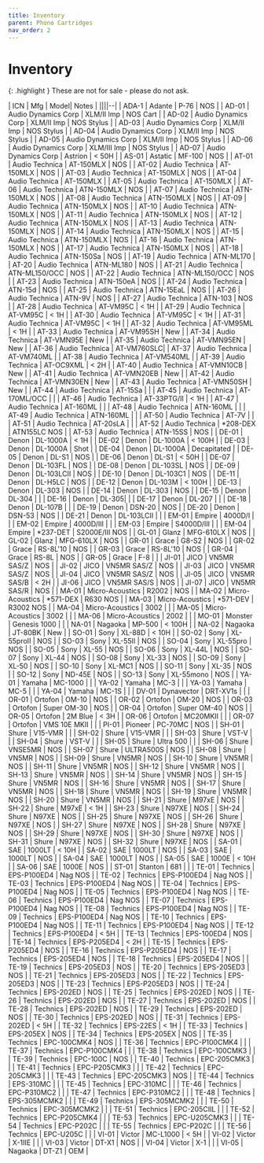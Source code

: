 ```yaml
---
title: Inventory
parent: Phono Cartridges
nav_order: 2
---
```


# Inventory

{: .highlight }
These are not for sale - please do not ask. 

| ICN | Mfg | Model| Notes |
||||--|
| ADA-1 | Adante | P-76 | NOS |
| AD-01 | Audio Dynamics Corp | XLM/II Imp | NOS Cart |
| AD-02 | Audio Dynamics Corp | XLM/II Imp | NOS Stylus |
| AD-03 | Audio Dynamics Corp | XLM/II Imp | NOS Stylus |
| AD-04 | Audio Dynamics Corp | XLM/II Imp | NOS Stylus |
| AD-05 | Audio Dynamics Corp | XLM/II Imp | NOS Stylus |
| AD-06 | Audio Dynamics Corp | XLM/III Imp | NOS Stylus |
| AD-07 | Audio Dynamics Corp | Astrion | < 50H |
| AS-01 | Astatic | MF-100 | NOS |
| AT-01 | Audio Technica | AT-150MLX | NOS |
| AT-02 | Audio Technica | AT-150MLX | NOS |
| AT-03 | Audio Technica | AT-150MLX | NOS |
| AT-04 | Audio Technica | AT-150MLX |
| AT-05 | Audio Technica | AT-150MLX |
| AT-06 | Audio Technica | ATN-150MLX | NOS |
| AT-07 | Audio Technica | ATN-150MLX | NOS |
| AT-08 | Audio Technica | ATN-150MLX | NOS |
| AT-09 | Audio Technica | ATN-150MLX | NOS |
| AT-10 | Audio Technica | ATN-150MLX | NOS |
| AT-11 | Audio Technica | ATN-150MLX | NOS |
| AT-12 | Audio Technica | ATN-150MLX | NOS |
| AT-13 | Audio Technica | ATN-150MLX | NOS |
| AT-14 | Audio Technica | ATN-150MLX | NOS |
| AT-15 | Audio Technica | ATN-150MLX | NOS |
| AT-16 | Audio Technica | ATN-150MLX | NOS |
| AT-17 | Audio Technica | ATN-150MLX | NOS |
| AT-18 | Audio Technica | ATN-150Sa | NOS |
| AT-19 | Audio Technica | ATN-ML170 |
| AT-20 | Audio Technica | ATN-ML180 | NOS |
| AT-21 | Audio Technica | ATN-ML150/OCC | NOS |
| AT-22 | Audio Technica | ATN-ML150/OCC | NOS |
| AT-23 | Audio Technica | ATN-150eA | NOS |
| AT-24 | Audio Technica | ATN-15d | NOS |
| AT-25 | Audio Technica | ATN-15EaL | NOS |
| AT-26 | Audio Technica | ATN-9V | NOS |
| AT-27 | Audio Technica | ATN-103 | NOS |
| AT-28 | Audio Technica | AT-VM95C | < 1H |
| AT-29 | Audio Technica | AT-VM95C | < 1H |
| AT-30 | Audio Technica | AT-VM95C | < 1H |
| AT-31 | Audio Technica | AT-VM95C | < 1H |
| AT-32 | Audio Technica | AT-VM95ML | < 1H |
| AT-33 | Audio Technica | AT-VM95SH | New |
| AT-34 | Audio Technica | AT-VMN95E | New |
| AT-35 | Audio Technica | AT-VMN95EN | New |
| AT-36 | Audio Technica | AT-VM760SLC| 
| AT-37 | Audio Technica | AT-VM740ML |
| AT-38 | Audio Technica | AT-VM540ML |
| AT-39 | Audio Technica | AT-OC9XML | < 2H |
| AT-40 | Audio Technica | AT-VMN10CB | New |
| AT-41 | Audio Technica | AT-VMN20EB | New |
| AT-42 | Audio Technica | AT-VMN30EN | New |
| AT-43 | Audio Technica | AT-VMN50SH | New |
| AT-44 | Audio Technica | AT-15Sa | |
| AT-45 | Audio Technica | AT-170ML/OCC | |
| AT-46 | Audio Technica | AT-33PTG/II | < 1H |
| AT-47 | Audio Technica | AT-160ML | |
| AT-48 | Audio Technica | ATN-160ML | |
| AT-49 | Audio Technica | ATN-160ML | |
| AT-50 | Audio Technica | AT-7V | |
| AT-51 | Audio Technica | AT-20sLA | |
| AT-52 | Audio Technica | *208-DEX | ATN155LC NOS |
| AT-53 | Audio Technica | ATN-15SS | NOS |
| DE-01 | Denon | DL-1000A | < 1H |
| DE-02 | Denon | DL-1000A | < 100H |
| DE-03 | Denon | DL-1000A | Shot |
| DE-04 | Denon | DL-1000A | Decapitated |
| DE-05 | Denon | DL-S1 | NOS |
| DE-06 | Denon | DL-S1 | < 50H |
| DE-07 | Denon | DL-103FL | NOS |
| DE-08 | Denon | DL-103SL | NOS |
| DE-09 | Denon | DL-103LCII | NOS |
| DE-10 | Denon | DL-103C1 | NOS |
| DE-11 | Denon | DL-H5LC | NOS |
| DE-12 | Denon | DL-103M | < 100H |
| DE-13 | Denon | DL-303 | NOS |
| DE-14 | Denon | DL-303 | NOS |
| DE-15 | Denon | DL-304 | |
| DE-16 | Denon | DL-305| |
| DE-17 | Denon | DL-207 | |
| DE-18 | Denon | DL-107B | |
| DE-19 | Denon | DSN-20 | NOS |
| DE-20 | Denon | DSN-53 | NOS |
| DE-21 | Denon | DL-103LCII | |
| EM-01 | Empire | 4000D/I | |
| EM-02 | Empire | 4000D/III | |
| EM-03 | Empire | S4000D/III | |
| EM-04 | Empire | *237-DET | S2000E/III NOS |
| GL-01 | Glanz | MFG-610LX | NOS |
| GL-02 | Glanz | MFG-610LX | NOS |
| GR-01 | Grace | G8-S2 | NOS |
| GR-02 | Grace | RS-8L'10 | NOS |
| GR-03 | Grace | RS-8L'10 | NOS |
| GR-04 | Grace | RS-8L | NOS |
| GR-05 | Grace | F-8 | |
| JI-01 | JICO | VN5MR SAS/Z | NOS |
| JI-02 | JICO | VN5MR SAS/Z | NOS |
| JI-03 | JICO | VN5MR SAS/Z | NOS |
| JI-04 | JICO | VN5MR SAS/Z | NOS |
| JI-05 | JICO | VN5MR SAS/B | < 2H |
| JI-06 | JICO | VN5MR SAS/S | NOS |
| JI-07 | JICO | VN5MR SAS/R | NOS |
| MA-01 | Micro-Acoustics | R2002 | NOS |
| MA-02 | Micro-Acoustics | *571-DEX | R630 NOS |
| MA-03 | Micro-Acoustics | *571-DEV | R3002 NOS |
| MA-04 | Micro-Acoustics | 3002 | |
| MA-05 | Micro-Acoustics | 3002 | |
| MA-06 | Micro-Acoustics | 2002 | |
| MO-01 | Monster | Genesis 1000 | |
| NA-01 | Nagaoka | MP-500 | < 100H |
| NA-02 | Nagaoka | JT-80BK | New |
| SO-01 | Sony | XL-88D | < 10H |
| SO-02 | Sony | XL-55proII | NOS |
| SO-03 | Sony | XL-55II | NOS |
| SO-04 | Sony | XL-55pro | NOS |
| SO-05 | Sony | XL-55 | NOS |
| SO-06 | Sony | XL-44L | NOS |
| SO-07 | Sony | XL-44 | NOS |
| SO-08 | Sony | XL-33 | NOS |
| SO-09 | Sony | XL-50 | NOS |
| SO-10 | Sony | XL-MC1 | NOS |
| SO-11 | Sony | XL-35 | NOS |
| SO-12 | Sony | ND-45E | NOS |
| SO-13 | Sony | XL-55mono | NOS |
| YA-01 | Yamaha | MC-1000 | |
| YA-02 | Yamaha | MC-3 | |
| YA-03 | Yamaha | MC-5 | |
| YA-04 | Yamaha | MC-1S | |
| DV-01 | Dynavector | DRT-XV1s | |
| OR-01 | Ortofon | OM-10 | NOS |
| OR-02 | Ortofon | OM-20 | NOS |
| OR-03 | Ortofon | Super OM-30 | NOS |
| OR-04 | Ortofon | Super OM-40 | NOS |
| OR-05 | Ortofon | 2M Blue | < 3H |
| OR-06 | Ortofon | MC20MKII | |
| OR-07 | Ortofon | VMS 10E MKII | |
| PI-01 | Pioneer | PC-70MC | NOS |
| SH-01 | Shure | V15-VMR | |
| SH-02 | Shure | V15-VMR | |
| SH-03 | Shure | VST-V | |
| SH-04 | Shure | VST-V | |
| SH-05 | Shure | Ultra 500 | |
| SH-06 | Shure | VNSE5MR | NOS |
| SH-07 | Shure | ULTRA500S | NOS |
| SH-08 | Shure | VN5MR | NOS |
| SH-09 | Shure | VN5MR | NOS |
| SH-10 | Shure | VN5MR | NOS |
| SH-11 | Shure | VN5MR | NOS |
| SH-12 | Shure | VN5MR | NOS |
| SH-13 | Shure | VN5MR | NOS |
| SH-14 | Shure | VN5MR | NOS |
| SH-15 | Shure | VN5MR | NOS |
| SH-16 | Shure | VN5MR | NOS |
| SH-17 | Shure | VN5MR | NOS |
| SH-18 | Shure | VN5MR | NOS |
| SH-19 | Shure | VN5MR | NOS |
| SH-20 | Shure | VN5MR | NOS |
| SH-21 | Shure | M97xE | NOS |
| SH-22 | Shure | M97xE | < 1H |
| SH-23 | Shure | N97XE | NOS |
| SH-24 | Shure | N97XE | NOS |
| SH-25 | Shure | N97XE | NOS |
| SH-26 | Shure | N97XE | NOS |
| SH-27 | Shure | N97XE | NOS |
| SH-28 | Shure | N97XE | NOS |
| SH-29 | Shure | N97XE | NOS |
| SH-30 | Shure | N97XE | NOS |
| SH-31 | Shure | N97XE | NOS |
| SH-32 | Shure | N97XE | NOS |
| SA-01 | SAE | 1000LT | < 10H |
| SA-02 | SAE | 1000LT | NOS |
| SA-03 | SAE | 1000LT | NOS |
| SA-04 | SAE | 1000LT | NOS |
| SA-05 | SAE | 1000E | < 10H |
| SA-06 | SAE | 1000E | NOS |
| ST-01 | Stanton | 681 | |
| TE-01 | Technics | EPS-P100ED4 | Nag NOS |
| TE-02 | Technics | EPS-P100ED4 | Nag NOS |
| TE-03 | Technics | EPS-P100ED4 | Nag NOS |
| TE-04 | Technics | EPS-P100ED4 | Nag NOS |
| TE-05 | Technics | EPS-P100ED4 | Nag NOS |
| TE-06 | Technics | EPS-P100ED4 | Nag NOS |
| TE-07 | Technics | EPS-P100ED4 | Nag NOS |
| TE-08 | Technics | EPS-P100ED4 | Nag NOS |
| TE-09 | Technics | EPS-P100ED4 | Nag NOS |
| TE-10 | Technics | EPS-P100ED4 | Nag NOS |
| TE-11 | Technics | EPS-P100ED4 | Nag NOS |
| TE-12 | Technics | EPS-P100ED4 | < 5H |
| TE-13 | Technics | EPS-100ED4 | NOS |
| TE-14 | Technics | EPS-P205ED4 | < 2H |
| TE-15 | Technics | EPS-P205ED4 | NOS |
| TE-16 | Technics | EPS-P205ED4 | NOS |
| TE-17 | Technics | EPS-205ED4 | NOS |
| TE-18 | Technics | EPS-205ED4 | NOS |
| TE-19 | Technics | EPS-205ED3 | NOS |
| TE-20 | Technics | EPS-205ED3 | NOS |
| TE-21 | Technics | EPS-205ED3 | NOS |
| TE-22 | Technics | EPS-205ED3 | NOS |
| TE-23 | Technics | EPS-P205ED3 | NOS |
| TE-24 | Technics | EPS-202ED | NOS |
| TE-25 | Technics | EPS-202ED | NOS |
| TE-26 | Technics | EPS-202ED | NOS |
| TE-27 | Technics | EPS-202ED | NOS |
| TE-28 | Technics | EPS-202ED | NOS |
| TE-29 | Technics | EPS-202ED | NOS |
| TE-30 | Technics | EPS-202ED | NOS |
| TE-31 | Technics | EPS-202ED | < 5H |
| TE-32 | Technics | EPS-22ES | < 1H |
| TE-33 | Technics | EPS-205EX | NOS |
| TE-34 | Technics | EPS-205EX | NOS |
| TE-35 | Technics | EPC-100CMK4 | NOS |
| TE-36 | Technics | EPC-P100CMK4 | |
| TE-37 | Technics | EPC-P100CMK4 | |
| TE-38 | Technics | EPC-100CMK3 | |
| TE-39 | Technics | EPC-100C | NOS |
| TE-40 | Technics | EPC-205CMK3 |  |
| TE-41 | Technics | EPC-P205CMK3 |  |
| TE-42 | Technics | EPC-205CMK3 |  |
| TE-43 | Technics | EPC-205CMK3 | NOS |
| TE-44 | Technics | EPS-310MC |  |
| TE-45 | Technics | EPC-310MC |  |
| TE-46 | Technics | EPC-P310MC2 |  |
| TE-47 | Technics | EPC-P310MC2 |  |
| TE-48 | Technics | EPS-305MCMK2 |  |
| TE-49 | Technics | EPS-305MCMK2 |  |
| TE-50 | Technics | EPC-305MCMK2 |  |
| TE-51 | Technics | EPC-205CIIL |  |
| TE-52 | Technics | EPC-P205CMK4 |  |
| TE-53 | Technics | EPC-U205CMK3 |  |
| TE-54 | Technics | EPC-P202C |  |
| TE-55 | Technics | EPC-P202C |  |
| TE-56 | Technics | EPC-U205C |  |
| VI-01 | Victor | MC-L1000 | < 5H |
| VI-02 | Victor | X-1IIE | |
| VI-03 | Victor | DT-X1 | NOS |
| VI-04 | Victor | X-1 | |
| VI-05 | Nagaoka | DT-Z1 | OEM |








